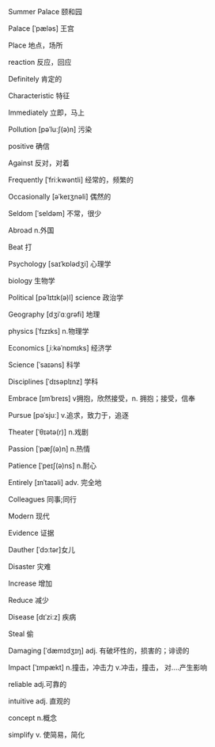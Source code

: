 Summer Palace 颐和园

Palace [ˈpæləs] 王宫

Place 地点，场所

reaction 反应，回应

Definitely 肯定的

Characteristic 特征

Immediately 立即，马上

Pollution [pəˈluːʃ(ə)n] 污染

positive 确信

Against  反对，对着

Frequently [ˈfriːkwəntli] 经常的，频繁的

Occasionally   [əˈkeɪʒnəli] 偶然的

Seldom [ˈseldəm] 不常，很少

Abroad n.外国

Beat 打

Psychology [saɪˈkɒlədʒi] 心理学

biology  生物学

Political  [pəˈlɪtɪk(ə)l] science 政治学

Geography [dʒiˈɑːɡrəfi] 地理

physics  [ˈfɪzɪks] n.物理学

Economics [ˌiːkəˈnɒmɪks] 经济学

Science [ˈsaɪəns] 科学

Disciplines [ˈdɪsəplɪnz] 学科

Embrace [ɪmˈbreɪs] v拥抱，欣然接受，n. 拥抱；接受，信奉

Pursue  [pəˈsjuː] v.追求，致力于，追逐

Theater [ˈθɪətə(r)] n.戏剧

Passion [ˈpæʃ(ə)n] n.热情

Patience [ˈpeɪʃ(ə)ns] n.耐心 

Entirely [ɪnˈtaɪəli] adv. 完全地

Colleagues  同事;同行

Modern 现代

Evidence 证据

Dauther [ˈdɔːtər]女儿

Disaster 灾难

Increase 增加

Reduce 减少

Disease [dɪˈziːz] 疾病

Steal 偷

Damaging [ˈdæmɪdʒɪŋ] adj. 有破坏性的，损害的；诽谤的

Impact [ˈɪmpækt] n.撞击，冲击力  v.冲击，撞击， 对....产生影响

reliable adj.可靠的

intuitive adj. 直观的

concept n.概念

simplify v. 使简易，简化
